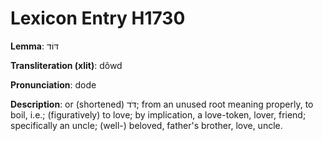 # Lexicon Entry H1730

**Lemma**: דּוֹד

**Transliteration (xlit)**: dôwd

**Pronunciation**: dode

**Description**:
or (shortened) דֹּד; from an unused root meaning properly, to boil, i.e.; (figuratively) to love; by implication, a love-token, lover, friend; specifically an uncle; (well-) beloved, father's brother, love, uncle.
